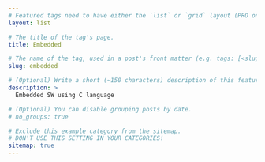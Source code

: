 ```yaml
---
# Featured tags need to have either the `list` or `grid` layout (PRO only).
layout: list

# The title of the tag's page.
title: Embedded

# The name of the tag, used in a post's front matter (e.g. tags: [<slug>]).
slug: embedded

# (Optional) Write a short (~150 characters) description of this featured tag.
description: >
  Embedded SW using C language

# (Optional) You can disable grouping posts by date.
# no_groups: true

# Exclude this example category from the sitemap.
# DON'T USE THIS SETTING IN YOUR CATEGORIES!
sitemap: true
---
```


